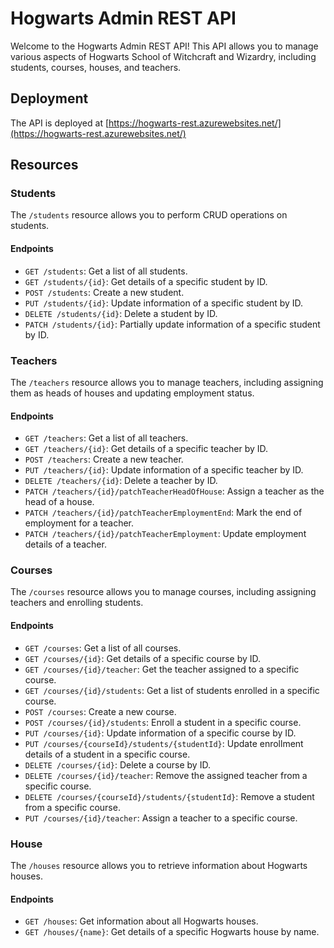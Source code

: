 # Hogwarts Admin REST API

Welcome to the Hogwarts Admin REST API! This API allows you to manage various aspects of Hogwarts School of Witchcraft and Wizardry, including students, courses, houses, and teachers.

## Deployment

The API is deployed at [https://hogwarts-rest.azurewebsites.net/](https://hogwarts-rest.azurewebsites.net/)

## Resources

### Students

The `/students` resource allows you to perform CRUD operations on students.

#### Endpoints

- `GET /students`: Get a list of all students.
- `GET /students/{id}`: Get details of a specific student by ID.
- `POST /students`: Create a new student.
- `PUT /students/{id}`: Update information of a specific student by ID.
- `DELETE /students/{id}`: Delete a student by ID.
- `PATCH /students/{id}`: Partially update information of a specific student by ID.

### Teachers

The `/teachers` resource allows you to manage teachers, including assigning them as heads of houses and updating employment status.

#### Endpoints

- `GET /teachers`: Get a list of all teachers.
- `GET /teachers/{id}`: Get details of a specific teacher by ID.
- `POST /teachers`: Create a new teacher.
- `PUT /teachers/{id}`: Update information of a specific teacher by ID.
- `DELETE /teachers/{id}`: Delete a teacher by ID.
- `PATCH /teachers/{id}/patchTeacherHeadOfHouse`: Assign a teacher as the head of a house.
- `PATCH /teachers/{id}/patchTeacherEmploymentEnd`: Mark the end of employment for a teacher.
- `PATCH /teachers/{id}/patchTeacherEmployment`: Update employment details of a teacher.

### Courses

The `/courses` resource allows you to manage courses, including assigning teachers and enrolling students.

#### Endpoints

- `GET /courses`: Get a list of all courses.
- `GET /courses/{id}`: Get details of a specific course by ID.
- `GET /courses/{id}/teacher`: Get the teacher assigned to a specific course.
- `GET /courses/{id}/students`: Get a list of students enrolled in a specific course.
- `POST /courses`: Create a new course.
- `POST /courses/{id}/students`: Enroll a student in a specific course.
- `PUT /courses/{id}`: Update information of a specific course by ID.
- `PUT /courses/{courseId}/students/{studentId}`: Update enrollment details of a student in a specific course.
- `DELETE /courses/{id}`: Delete a course by ID.
- `DELETE /courses/{id}/teacher`: Remove the assigned teacher from a specific course.
- `DELETE /courses/{courseId}/students/{studentId}`: Remove a student from a specific course.
- `PUT /courses/{id}/teacher`: Assign a teacher to a specific course.

### House

The `/houses` resource allows you to retrieve information about Hogwarts houses.

#### Endpoints

- `GET /houses`: Get information about all Hogwarts houses.
- `GET /houses/{name}`: Get details of a specific Hogwarts house by name.
